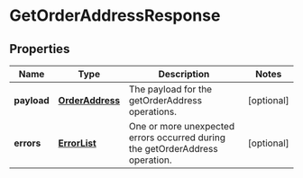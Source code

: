 
# GetOrderAddressResponse

## Properties
Name | Type | Description | Notes
------------ | ------------- | ------------- | -------------
**payload** | [**OrderAddress**](OrderAddress.md) | The payload for the getOrderAddress operations. |  [optional]
**errors** | [**ErrorList**](ErrorList.md) | One or more unexpected errors occurred during the getOrderAddress operation. |  [optional]



